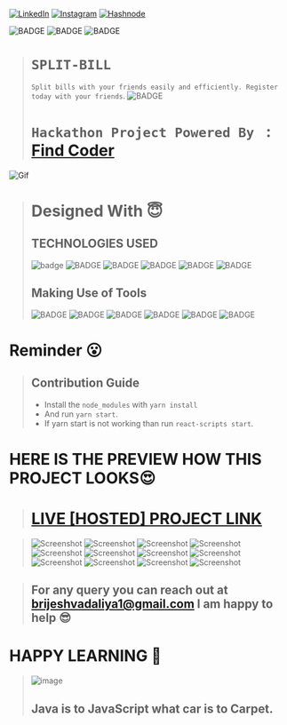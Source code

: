 

<!-- Social Links -->

[![LinkedIn][linkedin-shield]][linkedin-url]
[![Instagram][instagram-shield]][instagram-url]
[![Hashnode][hashnode-shield]][hashnode-url]

![BADGE](https://img.shields.io/badge/HACKATHON-PROJECT-lightgrey)
![BADGE](https://img.shields.io/badge/LCO--INEURON-HITESH%20CHOUDHARY-lightgrey)
![BADGE](https://img.shields.io/badge/INEURON-FULL--STACK--JAVASCRIPT--WEBDEVELOPMENT-lightgrey)

># `SPLIT-BILL`
>`Split bills with your friends easily and efficiently. Register today with your friends`.
>![BADGE](https://img.shields.io/badge/MADE%20WITH%20FUN%20BY-BRIJESH%20VADALIA-blue)
># `Hackathon Project Powered By ` : [Find Coder](https://www.findcoder.io/ "Find Coder")

![Gif](https://cdn.dribbble.com/users/376111/screenshots/6186726/hackathon2midloop2.gif)




># Designed With 😇
>## TECHNOLOGIES USED 
>![badge](https://img.shields.io/badge/HTML5-HTML5-orange)
![BADGE](https://img.shields.io/badge/CSS3-CSS3-blue)
![BADGE](https://img.shields.io/badge/REACT-JS-yellow)
![BADGE](https://img.shields.io/badge/NODE-JS-yellow)
![BADGE](https://img.shields.io/badge/TYPE-SCRIPT-blue)
![BADGE](https://img.shields.io/badge/MONGO-DB-green)
>## Making Use of Tools
>![BADGE](https://img.shields.io/badge/GOOGLE-CHROME-blue)
>![BADGE](https://img.shields.io/badge/GIT-HUB-lightgrey)
>![BADGE](https://img.shields.io/badge/VS-CODE-blue)
>![BADGE](https://img.shields.io/badge/GIT-GIT-orange)
>![BADGE](https://img.shields.io/badge/VERCEL-VERCEL-blue)
>![BADGE](https://img.shields.io/badge/TAILWIND-CSS-blue)

# Reminder 😮

>## Contribution Guide
>- Install the `node_modules` with `yarn install`
>- And run `yarn start`.
>- If yarn start is not working than run `react-scripts start`.



# HERE IS THE PREVIEW HOW THIS PROJECT LOOKS😍
># [LIVE [HOSTED] PROJECT LINK](https://bill-splitter-hackathon-project-brijesh8128.vercel.app/ "Bill--Splitter--Hackathon--Project--Vercel")

>![Screenshot](./screenshots/screenshot-1.png)
>![Screenshot](./screenshots/screenshot-2.png)
>![Screenshot](./screenshots/screenshot-3.png)
>![Screenshot](./screenshots/screenshot-4.png)
>![Screenshot](./screenshots/screenshot-5.png)
>![Screenshot](./screenshots/screenshot-6.png)
>![Screenshot](./screenshots/screenshot-7.png)
>![Screenshot](./screenshots/screenshot-8.png)
>![Screenshot](./screenshots/screenshot-9.png)
>![Screenshot](./screenshots/screenshot-10.png)
>![Screenshot](./screenshots/screenshot-11.png)
>![Screenshot](./screenshots/screenshot-12.png)





>## For any query you can reach out at brijeshvadaliya1@gmail.com I am happy to help 😎

# HAPPY LEARNING 🤩
>![image](https://raw.githubusercontent.com/ikeyurp/ikeyurp/master/src/Comp-Man.gif)
>## Java is to JavaScript what car is to Carpet.












<!-- Linkedin -->

[linkedin-shield]: https://img.shields.io/badge/-LinkedIn-black.svg?style=for-the-badge&logo=linkedin&colorB=0B5FBB
[linkedin-url]: https://www.linkedin.com/in/brijesh-vadaliya-16b3a2202/

<!-- Instagram -->

[instagram-shield]: https://img.shields.io/badge/Instagram-%23E4405F.svg?style=for-the-badge&logo=Instagram&logoColor=white
[instagram-url]: https://www.instagram.com/brijesh_vadaliya_8128/


<!-- Hashnode -->

[hashnode-shield]: https://img.shields.io/badge/Hashnode-2962FF?style=for-the-badge&logo=hashnode&logoColor=white
[hashnode-url]: https://brijeshvadaliya8128.hashnode.dev/




<!-- Project screenshot -->

[product-screenshot]: /readme_assets/project01.jpg
[project-url]: https://trending25.netlify.app/


